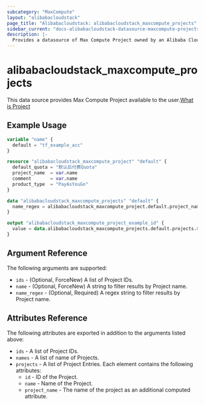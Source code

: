 ```yaml
---
subcategory: "MaxCompute"
layout: "alibabacloudstack"
page_title: "Alibabacloudstack: alibabacloudstack_maxcompute_projects"
sidebar_current: "docs-alibabacloudstack-datasource-maxcompute-projects"
description: |-
  Provides a datasource of Max Compute Project owned by an Alibaba Cloud account.
---
```


# alibabacloudstack_maxcompute_projects

This data source provides Max Compute Project available to the user.[What is Project](https://www.alibabacloud.com/help/en/maxcompute/)

## Example Usage

```terraform
variable "name" {
  default = "tf_example_acc"
}

resource "alibabacloudstack_maxcompute_project" "default" {
  default_quota = "默认后付费Quota"
  project_name  = var.name
  comment       = var.name
  product_type  = "PayAsYouGo"
}

data "alibabacloudstack_maxcompute_projects" "default" {
  name_regex = alibabacloudstack_maxcompute_project.default.project_name
}

output "alibabacloudstack_maxcompute_project_example_id" {
  value = data.alibabacloudstack_maxcompute_projects.default.projects.0.project_name
}
```

## Argument Reference

The following arguments are supported:
* `ids` - (Optional, ForceNew) A list of Project IDs.
* `name` - (Optional, ForceNew) A string to filter results by Project name.
* `name_regex` - (Optional, Required) A regex string to filter results by Project name.

## Attributes Reference

The following attributes are exported in addition to the arguments listed above:
* `ids` - A list of Project IDs.
* `names` - A list of name of Projects.
* `projects` - A list of Project Entries. Each element contains the following attributes:
  * `id` - ID of the Project.
  * `name` - Name of the Project.
  * `project_name` - The name of the project as an additional computed attribute.